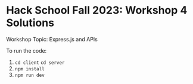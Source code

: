 # Hack School Fall 2023: Workshop 4 Solutions

Workshop Topic: Express.js and APIs

To run the code:
1. `cd client` `cd server`
2. `npm install`
3. `npm run dev`

